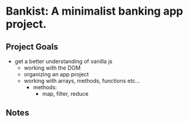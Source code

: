 Bankist: A minimalist banking app project.
================================================================
Project Goals
----------------------------------------------------------------
- get a better understanding of vanilla js
  - working with the DOM
  - organizing an app project
  - working with arrays, methods, functions etc...
    - methods:
      - map, filter, reduce


Notes
----------------
